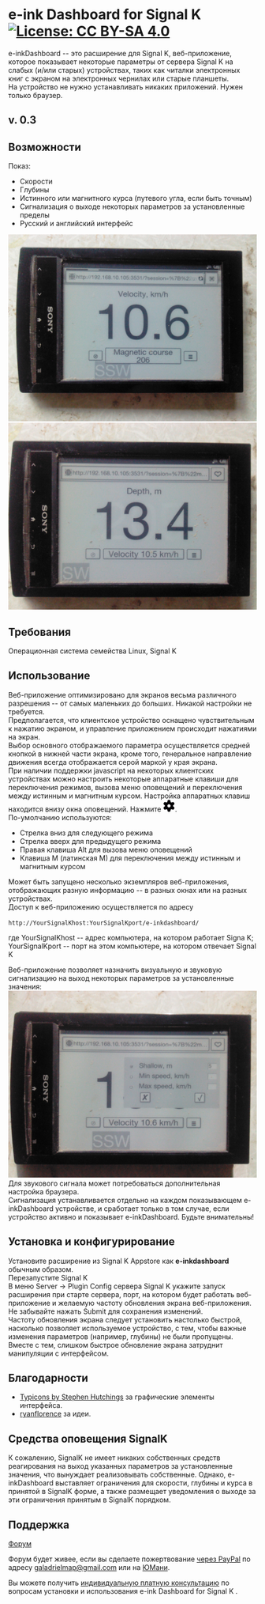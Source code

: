 # e-ink Dashboard for Signal K [![License: CC BY-SA 4.0](https://img.shields.io/badge/License-CC%20BY--SA%204.0-lightgrey.svg)](https://creativecommons.org/licenses/by-sa/4.0/)

e-inkDashboard -- это расширение для Signal K, веб-приложение, которое показывает некоторые параметры от сервера Signal K на слабых (и/или старых) устройствах, таких как читалки электронных книг с экраном на электронных чернилах или старые планшеты.  
На устройство не нужно устанавливать никаких приложений. Нужен только браузер.

## v. 0.3

## Возможности
Показ:

* Скорости
* Глубины
* Истинного или магнитного курса (путевого угла, если быть точным)
* Сигнализация о выходе некоторых параметров за установленные пределы
* Русский и английский интерфейс

 ![Dashboard velocity](screenshots/db1.jpg)<br>
 ![Dashboard depth](screenshots/db2.jpg)<br>

## Требования
Операционная система семейства Linux, Signal K

## Использование
Веб-приложение оптимизировано для экранов весьма различного разрешения -- от самых маленьких до больших. Никакой настройки не требуется.  
Предполагается, что клиентское устройство оснащено чувствительным к нажатию экраном, и управление приложением происходит нажатиями на экран.  
Выбор основного отображаемого параметра осуществляется средней кнопкой в нижней части экрана, кроме того, генеральное направление движения всегда отображается серой маркой у края экрана.  
При наличии поддержки javascript на некоторых клиентских устройствах можно настроить некоторые аппаратные клавиши для переключения режимов, вызова меню оповещений и переключения между истинным и магнитным курсом. Настройка аппаратных клавиш находится внизу окна оповещений. Нажмите <img src="static/img/settings.png" alt="Settings button" width="24px">.   
По-умолчанию используются:

* Стрелка вниз для следующего режима
* Стрелка вверх для предыдущего режима
* Правая клавиша Alt для вызова меню оповещений
* Клавиша M (латинская M) для переключения между истинным и магнитным курсом
 
Может быть запущено несколько экземпляров веб-приложения, отображающих разную информацию -- в разных окнах или на разных устройствах.  
Доступ к веб-приложению осуществляется по адресу

`http://YourSignalKhost:YourSignalKport/e-inkdashboard/`  

где YourSignalKhost -- адрес компьютера, на котором работает Signa K;  
YourSignalKport -- порт на этом компьютере, на котором отвечает Signal K

Веб-приложение позволяет назначить визуальную и звуковую сигнализацию на выход некоторых параметров за установленные значения:
 ![Dashboard alarms](screenshots/db3.jpg)<br>
Для звукового сигнала может потребоваться дополнительная настройка браузера.  
Сигнализация устанавливается отдельно на каждом показывающем e-inkDashboard устройстве, и сработает только в том случае, если устройство активно и показывает e-inkDashboard. Будьте внимательны!

## Установка и конфигурирование

Установите расширение из  Signal K Appstore как **e-inkdashboard** обычным образом.  
Перезапустите Signal K  
В меню Server -> Plugin Config сервера Signal K укажите запуск расширения при старте сервера, порт, на котором будет работать веб-приложение и желаемую частоту обновления экрана веб-приложения.  
Не забывайте нажать Submit для сохранения изменений.  
Частоту обновления экрана следует установить настолько быстрой, насколько позволяет используемое устройство, с тем, чтобы важные изменения параметров (например, глубины) не были пропущены. Вместе с тем, слишком быстрое обновление экрана затруднит манипуляции с интерфейсом.

## Благодарности

* [Typicons by Stephen Hutchings](https://icon-icons.com/pack/Typicons/1144) за графические элементы интерфейса.
* [ryanflorence](https://gist.github.com/ryanflorence/701407) за идеи.

## Средства оповещения SignalK
К сожалению, SignalK не имеет никаких собственных средств реагирования на выход указанных параметров за установленные значения, что вынуждает реализовывать собственные. Однако, e-inkDashboard выставляет ограничения для скорости, глубины и курса в принятой в SignalK форме, а также размещает уведомления о выходе за эти ограничения принятым в SignalK порядком.

## Поддержка

[Форум](https://github.com/VladimirKalachikhin/Galadriel-map/discussions)

Форум будет живее, если вы сделаете пожертвование [через PayPal](https://paypal.me/VladimirKalachikhin) по адресу [galadrielmap@gmail.com](mailto:galadrielmap@gmail.com) или на [ЮМани](https://yasobe.ru/na/galadrielmap).

Вы можете получить [индивидуальную платную консультацию](https://kwork.ru/training-consulting/20093293/konsultatsii-po-ustanovke-i-ispolzovaniyu-galadrielmap) по вопросам установки и использования e-ink Dashboard for Signal K .

